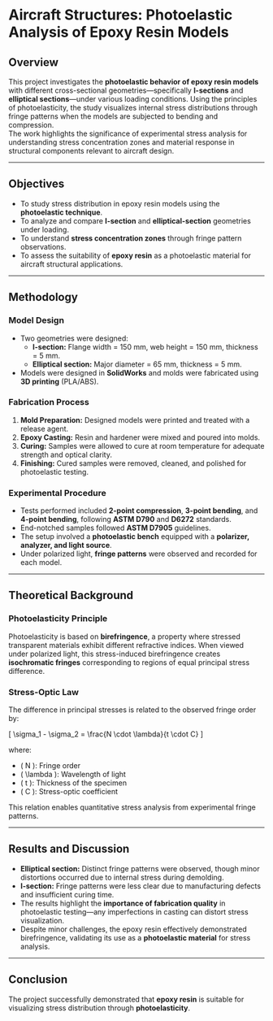 # Aircraft Structures: Photoelastic Analysis of Epoxy Resin Models

## Overview  
This project investigates the **photoelastic behavior of epoxy resin models** with different cross-sectional geometries—specifically **I-sections** and **elliptical sections**—under various loading conditions. Using the principles of photoelasticity, the study visualizes internal stress distributions through fringe patterns when the models are subjected to bending and compression.  
The work highlights the significance of experimental stress analysis for understanding stress concentration zones and material response in structural components relevant to aircraft design.

---

## Objectives  
- To study stress distribution in epoxy resin models using the **photoelastic technique**.  
- To analyze and compare **I-section** and **elliptical-section** geometries under loading.  
- To understand **stress concentration zones** through fringe pattern observations.  
- To assess the suitability of **epoxy resin** as a photoelastic material for aircraft structural applications.  

---

## Methodology  

### Model Design  
- Two geometries were designed:  
  - **I-section:** Flange width = 150 mm, web height = 150 mm, thickness = 5 mm.  
  - **Elliptical section:** Major diameter = 65 mm, thickness = 5 mm.  
- Models were designed in **SolidWorks** and molds were fabricated using **3D printing** (PLA/ABS).  

### Fabrication Process  
1. **Mold Preparation:** Designed models were printed and treated with a release agent.  
2. **Epoxy Casting:** Resin and hardener were mixed and poured into molds.  
3. **Curing:** Samples were allowed to cure at room temperature for adequate strength and optical clarity.  
4. **Finishing:** Cured samples were removed, cleaned, and polished for photoelastic testing.  

### Experimental Procedure  
- Tests performed included **2-point compression**, **3-point bending**, and **4-point bending**, following **ASTM D790** and **D6272** standards.  
- End-notched samples followed **ASTM D7905** guidelines.  
- The setup involved a **photoelastic bench** equipped with a **polarizer, analyzer, and light source**.  
- Under polarized light, **fringe patterns** were observed and recorded for each model.

---

## Theoretical Background  

### Photoelasticity Principle  
Photoelasticity is based on **birefringence**, a property where stressed transparent materials exhibit different refractive indices. When viewed under polarized light, this stress-induced birefringence creates **isochromatic fringes** corresponding to regions of equal principal stress difference.

### Stress-Optic Law  
The difference in principal stresses is related to the observed fringe order by:

\[
\sigma_1 - \sigma_2 = \frac{N \cdot \lambda}{t \cdot C}
\]

where:  
- \( N \): Fringe order  
- \( \lambda \): Wavelength of light  
- \( t \): Thickness of the specimen  
- \( C \): Stress-optic coefficient  

This relation enables quantitative stress analysis from experimental fringe patterns.

---

## Results and Discussion  
- **Elliptical section:** Distinct fringe patterns were observed, though minor distortions occurred due to internal stress during demolding.  
- **I-section:** Fringe patterns were less clear due to manufacturing defects and insufficient curing time.  
- The results highlight the **importance of fabrication quality** in photoelastic testing—any imperfections in casting can distort stress visualization.  
- Despite minor challenges, the epoxy resin effectively demonstrated birefringence, validating its use as a **photoelastic material** for stress analysis.  

---

## Conclusion  
The project successfully demonstrated that **epoxy resin** is suitable for visualizing stress distribution through **photoelasticity**.

